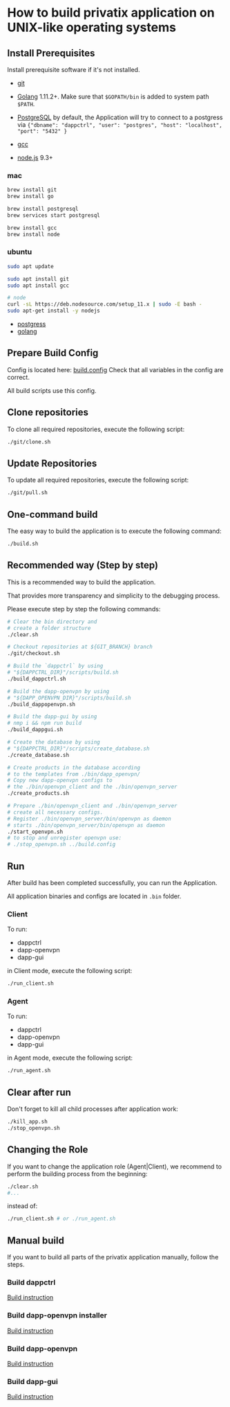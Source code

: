 # How to build privatix application on UNIX-like operating systems

## Install Prerequisites

Install prerequisite software if it's not installed.

* [git](https://git-scm.com/downloads)

* [Golang](https://golang.org/doc/install) 1.11.2+. Make sure that 
`$GOPATH/bin` is added to system path `$PATH`.

* [PostgreSQL](https://www.postgresql.org/download/)
by default, the Application will try to connect to a postgress
via ```{"dbname": "dappctrl",
                   "user": "postgres",
                   "host": "localhost",
                   "port": "5432"
               }```

* [gcc](https://gcc.gnu.org/install/)

* [node.js](https://nodejs.org/en/) 9.3+


### mac

```bash
brew install git
brew install go

brew install postgresql
brew services start postgresql

brew install gcc
brew install node
```

### ubuntu

```bash
sudo apt update

sudo apt install git
sudo apt install gcc

# node
curl -sL https://deb.nodesource.com/setup_11.x | sudo -E bash -
sudo apt-get install -y nodejs

```
* [postgress](https://tecadmin.net/install-postgresql-server-on-ubuntu/)
* [golang](https://github.com/golang/go/wiki/Ubuntu)

## Prepare Build Config

Config is located here: [build.config](build.config)
Check that all variables in the config are correct.

All build scripts use this config.

## Clone repositories

To clone all required repositories, execute the following script:

```bash
./git/clone.sh
```

## Update Repositories

To update all required repositories, execute the following script:

```bash
./git/pull.sh
```

## One-command build

The easy way to build the application is to execute the following
command:

```bash
./build.sh
```

## Recommended way (Step by step)

This is a recommended way to build the application.

That provides more transparency and simplicity to the debugging process.

Please execute step by step the following commands:

```bash
# Clear the bin directory and
# create a folder structure
./clear.sh

# Checkout repositories at ${GIT_BRANCH} branch
./git/checkout.sh

# Build the `dappctrl` by using
# "${DAPPCTRL_DIR}"/scripts/build.sh
./build_dappctrl.sh

# Build the dapp-openvpn by using
# "${DAPP_OPENVPN_DIR}"/scripts/build.sh
./build_dappopenvpn.sh

# Build the dapp-gui by using
# nmp i && npm run build
./build_dappgui.sh

# Create the database by using
# "${DAPPCTRL_DIR}"/scripts/create_database.sh
./create_database.sh

# Create products in the database according 
# to the templates from ./bin/dapp_openvpn/
# Copy new dapp-openvpn configs to 
# the ./bin/openvpn_client and the ./bin/openvpn_server
./create_products.sh

# Prepare ./bin/openvpn_client and ./bin/openvpn_server
# create all necessary configs.
# Register ./bin/openvpn_server/bin/openvpn as daemon
# starts ./bin/openvpn_server/bin/openvpn as daemon
./start_openvpn.sh
# to stop and unregister openvpn use:
# ./stop_openvpn.sh ../build.config
```

## Run

After build has been completed successfully, you can run the Application.

All application binaries and configs are located in `.bin` folder.

### Client

To run:

* dappctrl
* dapp-openvpn
* dapp-gui

in Client mode, execute the following script:

```bash
./run_client.sh
```

### Agent
To run:

* dappctrl
* dapp-openvpn
* dapp-gui

in Agent mode, execute the following script:

```bash
./run_agent.sh
```

## Clear after run

Don't forget to kill all child processes after application work:

```bash
./kill_app.sh
./stop_openvpn.sh
```

## Changing the Role

If you want to change the application role (Agent|Client), we recommend to
perform the building process from the beginning:

```bash
./clear.sh
#...
```

instead of:

```bash
./run_client.sh # or ./run_agent.sh
```

## Manual build

If you want to build all parts of the privatix application manually, 
follow the steps.

### Build dappctrl

[Build instruction](https://github.com/Privatix/dappctrl/blob/master/README.md)

### Build dapp-openvpn installer

[Build instruction](https://github.com/Privatix/dapp-openvpn/tree/master/inst/README.md)

### Build dapp-openvpn

[Build instruction](https://github.com/Privatix/dapp-openvpn/tree/master/README.md)

### Build dapp-gui

[Build instruction](https://github.com/Privatix/dapp-gui/README.md)
